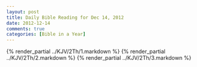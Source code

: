 ```yaml
---
layout: post
title: Daily Bible Reading for Dec 14, 2012
date: 2012-12-14
comments: true
categories: [Bible in a Year]
---
```

{% render_partial ../KJV/2Th/1.markdown %}
{% render_partial ../KJV/2Th/2.markdown %}
{% render_partial ../KJV/2Th/3.markdown %}
